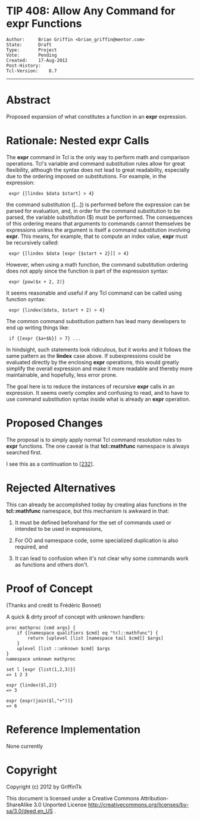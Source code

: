 # TIP 408: Allow Any Command for expr Functions
	Author:		Brian Griffin <brian_griffin@mentor.com>
	State:		Draft
	Type:		Project
	Vote:		Pending
	Created:	17-Aug-2012
	Post-History:	
	Tcl-Version:	8.7
-----

# Abstract

Proposed expansion of what constitutes a function in an **expr** expression.

# Rationale: Nested expr Calls

The **expr** command in Tcl is the only way to perform math and comparison
operations.  Tcl's variable and command substitution rules allow for great
flexibility, although the syntax does not lead to great readability,
especially due to the ordering imposed on substitutions. For example, in the
expression:

	 expr {[lindex $data $start] > 4}

the command substitution \([...]\) is performed before the expression can be
parsed for evaluation, and, in order for the command substitution to be
parsed, the variable substitution \($\) must be performed. The consequences of
this ordering means that arguments to commands cannot themselves be
expressions unless the argument is itself a command substitution involving
**expr**. This means, for example, that to compute an index value,
**expr** must be recursively called:

	 expr {[lindex $data [expr {$start + 2}]] > 4}

However, when using a math function, the command substitution ordering does
not apply since the function is part of the expression syntax:

	 expr {pow($x + 2, 2)}

It seems reasonable and useful if any Tcl command can be called using function
syntax:

	 expr {lindex($data, $start + 2) > 4}

The common command substitution pattern has lead many developers to end up
writing things like:

	 if {[expr {$a+$b}] > 7} ...

In hindsight, such statements look ridiculous, but it works and it follows the
same pattern as the **lindex** case above.  If subexpressions could be
evaluated directly by the enclosing **expr** operations, this would greatly
simplify the overall expression and make it more readable and thereby more
maintainable, and hopefully, less error prone.

The goal here is to reduce the instances of recursive **expr** calls in an
expression.  It seems overly complex and confusing to read, and to have to use
command substitution syntax inside what is already an **expr** operation.

# Proposed Changes

The proposal is to simply apply normal Tcl command resolution rules to
**expr** functions.  The one caveat is that **tcl::mathfunc** namespace is
always searched first.

I see this as a continuation to [[232]](232.md).

# Rejected Alternatives

This can already be accomplished today by creating alias functions in the
**tcl::mathfunc** namespace, but this mechanism is awkward in that:

 1. It must be defined beforehand for the set of commands used or intended to
    be used in expressions,

 2. For OO and namespace code, some specialized duplication is also required,
    and

 3. It can lead to confusion when it's not clear why some commands work as
    functions and others don't.

# Proof of Concept

\(Thanks and credit to Frédéric Bonnet\)

A quick & dirty proof of concept with unknown handlers:

	proc mathproc {cmd args} {
	    if {[namespace qualifiers $cmd] eq "tcl::mathfunc"} {
	        return [uplevel [list [namespace tail $cmd]] $args]
	    }
	    uplevel [list ::unknown $cmd] $args
	}
	namespace unknown mathproc
	
	set l [expr {list(1,2,3)}]
	=> 1 2 3
	
	expr {lindex($l,2)}
	=> 3
	
	expr {expr(join($l,"+"))}
	=> 6

# Reference Implementation

None currently

# Copyright

Copyright \(c\) 2012 by GriffinTk

This document is licensed under a Creative Commons Attribution-ShareAlike 3.0
Unported License <http://creativecommons.org/licenses/by-sa/3.0/deed.en_US> .

